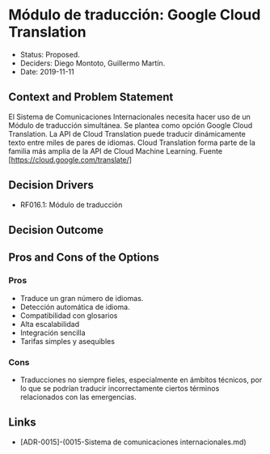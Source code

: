 # Módulo de traducción: Google Cloud Translation

* Status: Proposed.
* Deciders: Diego Montoto, Guillermo Martín.
* Date: 2019-11-11

## Context and Problem Statement
El Sistema de Comunicaciones Internacionales necesita hacer uso de un Módulo de traducción simultánea. 
Se plantea como opción Google Cloud Translation. 
La API de Cloud Translation puede traducir dinámicamente texto entre miles de pares de idiomas. 
Cloud Translation forma parte de la familia más amplia de la API de Cloud Machine Learning. 
Fuente [https://cloud.google.com/translate/]

## Decision Drivers
* RF016.1: Módulo de traducción

## Decision Outcome

## Pros and Cons of the Options

### Pros
* Traduce un gran número de idiomas.
* Detección automática de idioma.
* Compatibilidad con glosarios
* Alta escalabilidad
* Integración sencilla
* Tarifas simples y asequibles

### Cons
* Traducciones no siempre fieles, especialmente en ámbitos técnicos, por lo que se podrían traducir incorrectamente ciertos términos relacionados con las emergencias.

## Links
* [ADR-0015]-(0015-Sistema de comunicaciones internacionales.md)
